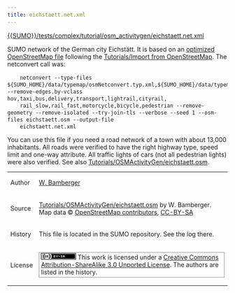 ```yaml
---
title: eichstaett.net.xml
---
```


[{{SUMO}}/tests/complex/tutorial/osm_activitygen/eichstaett.net.xml]({{Source}}tests/complex/tutorial/osm_activitygen/eichstaett.net.xml)

SUMO network of the German city Eichstätt. It is based on an [optimized
OpenStreetMap file](../../Tutorials/OSMActivityGen/eichstaett.osm.md)
following the [Tutorials/Import from
OpenStreetMap](../../Tutorials/Import_from_OpenStreetMap.md). The
netconvert call was:

```
    netconvert --type-files ${SUMO_HOME}/data/typemap/osmNetconvert.typ.xml,${SUMO_HOME}/data/typemap/osmNetconvertUrbanDe.typ.xml  --remove-edges.by-vclass hov,taxi,bus,delivery,transport,lightrail,cityrail,
    rail_slow,rail_fast,motorcycle,bicycle,pedestrian --remove-geometry --remove-isolated --try-join-tls --verbose --seed 1 --osm-files eichstaett.osm --output-file
    eichstaett.net.xml
```

You can use this file if you need a road network of a town with about
13,000 inhabitants. All roads were verified to have the right highway
type, speed limit and one-way attribute. All traffic lights of cars (not
all pedestrian lights) were also verified. See also
[Tutorials/OSMActivityGen/eichstaett.osm](../../Tutorials/OSMActivityGen/eichstaett.osm.md).

<table>
<tbody>
<tr class="odd">
<td><p>Author</p></td>
<td><p><a href="http://sourceforge.net/users/w-bamberger">W. Bamberger</a></p></td>
</tr>
<tr class="even">
<td><p>Source</p></td>
<td><p><a href="../../Tutorials/OSMActivityGen/eichstaett.osm.html" title="wikilink">Tutorials/OSMActivityGen/eichstaett.osm</a> by W. Bamberger.<br />
Map data © <a href="http://www.openstreetmap.org/">OpenStreetMap contributors</a>, <a href="http://creativecommons.org/licenses/by-sa/2.0/">CC-BY-SA</a></p></td>
</tr>
<tr class="odd">
<td><p>History</p></td>
<td><p>This file is located in the SUMO repository. See the log there.</p></td>
</tr>
<tr class="even">
<td><p>License</p></td>
<td><p style="border:1px solid #909090; padding:1px 4px 3px 4px"><img src="../../images/CC-BY-SA-small.png">
This work is licensed under a <a href="http://creativecommons.org/licenses/by-sa/3.0/">Creative Commons Attribution-ShareAlike 3.0 Unported License</a>. The authors are listed in the history.</p>
</td>
</tr>
</tbody>
</table>
